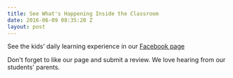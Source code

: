 ```yaml
---
title: See What's Happening Inside the Classroom
date: 2016-06-09 08:35:20 Z
layout: post
---
```


See the kids’ daily learning experience in our [Facebook page](https://facebook.com/cmdcph)

Don't forget to like our page and submit a review. We love hearing from our students' parents.